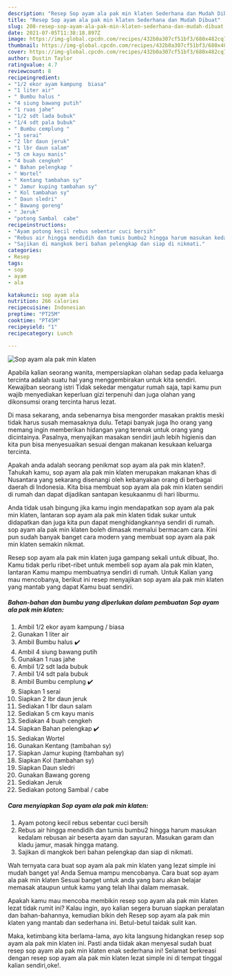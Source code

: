 ```yaml
---
description: "Resep Sop ayam ala pak min klaten Sederhana dan Mudah Dibuat"
title: "Resep Sop ayam ala pak min klaten Sederhana dan Mudah Dibuat"
slug: 208-resep-sop-ayam-ala-pak-min-klaten-sederhana-dan-mudah-dibuat
date: 2021-07-05T11:38:18.897Z
image: https://img-global.cpcdn.com/recipes/432b0a307cf51bf3/680x482cq70/sop-ayam-ala-pak-min-klaten-foto-resep-utama.jpg
thumbnail: https://img-global.cpcdn.com/recipes/432b0a307cf51bf3/680x482cq70/sop-ayam-ala-pak-min-klaten-foto-resep-utama.jpg
cover: https://img-global.cpcdn.com/recipes/432b0a307cf51bf3/680x482cq70/sop-ayam-ala-pak-min-klaten-foto-resep-utama.jpg
author: Dustin Taylor
ratingvalue: 4.7
reviewcount: 8
recipeingredient:
- "1/2 ekor ayam kampung  biasa"
- "1 liter air"
- " Bumbu halus "
- "4 siung bawang putih"
- "1 ruas jahe"
- "1/2 sdt lada bubuk"
- "1/4 sdt pala bubuk"
- " Bumbu cemplung "
- "1 serai"
- "2 lbr daun jeruk"
- "1 lbr daun salam"
- "5 cm kayu manis"
- "4 buah cengkeh"
- " Bahan pelengkap "
- " Wortel"
- " Kentang tambahan sy"
- " Jamur kuping tambahan sy"
- " Kol tambahan sy"
- " Daun sledri"
- " Bawang goreng"
- " Jeruk"
- "potong Sambal  cabe"
recipeinstructions:
- "Ayam potong kecil rebus sebentar cuci bersih"
- "Rebus air hingga mendidih dan tumis bumbu2 hingga harum masukan kedalam rebusan air beserta ayam dan sayuran. Masukan garam dan kladu jamur, masak hingga matang."
- "Sajikan di mangkok beri bahan pelengkap dan siap di nikmati."
categories:
- Resep
tags:
- sop
- ayam
- ala

katakunci: sop ayam ala 
nutrition: 266 calories
recipecuisine: Indonesian
preptime: "PT25M"
cooktime: "PT45M"
recipeyield: "1"
recipecategory: Lunch

---
```



![Sop ayam ala pak min klaten](https://img-global.cpcdn.com/recipes/432b0a307cf51bf3/680x482cq70/sop-ayam-ala-pak-min-klaten-foto-resep-utama.jpg)

Apabila kalian seorang wanita, mempersiapkan olahan sedap pada keluarga tercinta adalah suatu hal yang menggembirakan untuk kita sendiri. Kewajiban seorang istri Tidak sekedar mengatur rumah saja, tapi kamu pun wajib menyediakan keperluan gizi terpenuhi dan juga olahan yang dikonsumsi orang tercinta harus lezat.

Di masa  sekarang, anda sebenarnya bisa mengorder masakan praktis meski tidak harus susah memasaknya dulu. Tetapi banyak juga lho orang yang memang ingin memberikan hidangan yang terenak untuk orang yang dicintainya. Pasalnya, menyajikan masakan sendiri jauh lebih higienis dan kita pun bisa menyesuaikan sesuai dengan makanan kesukaan keluarga tercinta. 



Apakah anda adalah seorang penikmat sop ayam ala pak min klaten?. Tahukah kamu, sop ayam ala pak min klaten merupakan makanan khas di Nusantara yang sekarang disenangi oleh kebanyakan orang di berbagai daerah di Indonesia. Kita bisa membuat sop ayam ala pak min klaten sendiri di rumah dan dapat dijadikan santapan kesukaanmu di hari liburmu.

Anda tidak usah bingung jika kamu ingin mendapatkan sop ayam ala pak min klaten, lantaran sop ayam ala pak min klaten tidak sukar untuk didapatkan dan juga kita pun dapat menghidangkannya sendiri di rumah. sop ayam ala pak min klaten boleh dimasak memalui bermacam cara. Kini pun sudah banyak banget cara modern yang membuat sop ayam ala pak min klaten semakin nikmat.

Resep sop ayam ala pak min klaten juga gampang sekali untuk dibuat, lho. Kamu tidak perlu ribet-ribet untuk membeli sop ayam ala pak min klaten, lantaran Kamu mampu membuatnya sendiri di rumah. Untuk Kalian yang mau mencobanya, berikut ini resep menyajikan sop ayam ala pak min klaten yang mantab yang dapat Kamu buat sendiri.

<!--inarticleads1-->

##### Bahan-bahan dan bumbu yang diperlukan dalam pembuatan Sop ayam ala pak min klaten:

1. Ambil 1/2 ekor ayam kampung / biasa
1. Gunakan 1 liter air
1. Ambil  Bumbu halus ✔️
1. Ambil 4 siung bawang putih
1. Gunakan 1 ruas jahe
1. Ambil 1/2 sdt lada bubuk
1. Ambil 1/4 sdt pala bubuk
1. Ambil  Bumbu cemplung ✔️
1. Siapkan 1 serai
1. Siapkan 2 lbr daun jeruk
1. Sediakan 1 lbr daun salam
1. Sediakan 5 cm kayu manis
1. Sediakan 4 buah cengkeh
1. Siapkan  Bahan pelengkap ✔️
1. Sediakan  Wortel
1. Gunakan  Kentang (tambahan sy)
1. Siapkan  Jamur kuping (tambahan sy)
1. Siapkan  Kol (tambahan sy)
1. Siapkan  Daun sledri
1. Gunakan  Bawang goreng
1. Sediakan  Jeruk
1. Sediakan potong Sambal / cabe




<!--inarticleads2-->

##### Cara menyiapkan Sop ayam ala pak min klaten:

1. Ayam potong kecil rebus sebentar cuci bersih
1. Rebus air hingga mendidih dan tumis bumbu2 hingga harum masukan kedalam rebusan air beserta ayam dan sayuran. Masukan garam dan kladu jamur, masak hingga matang.
1. Sajikan di mangkok beri bahan pelengkap dan siap di nikmati.




Wah ternyata cara buat sop ayam ala pak min klaten yang lezat simple ini mudah banget ya! Anda Semua mampu mencobanya. Cara buat sop ayam ala pak min klaten Sesuai banget untuk anda yang baru akan belajar memasak ataupun untuk kamu yang telah lihai dalam memasak.

Apakah kamu mau mencoba membikin resep sop ayam ala pak min klaten lezat tidak rumit ini? Kalau ingin, ayo kalian segera buruan siapkan peralatan dan bahan-bahannya, kemudian bikin deh Resep sop ayam ala pak min klaten yang mantab dan sederhana ini. Betul-betul taidak sulit kan. 

Maka, ketimbang kita berlama-lama, ayo kita langsung hidangkan resep sop ayam ala pak min klaten ini. Pasti anda tiidak akan menyesal sudah buat resep sop ayam ala pak min klaten enak sederhana ini! Selamat berkreasi dengan resep sop ayam ala pak min klaten lezat simple ini di tempat tinggal kalian sendiri,oke!.

